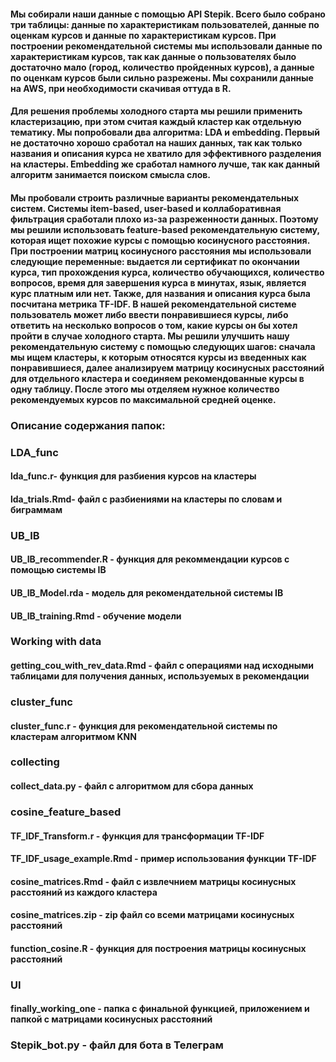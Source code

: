 #### Мы собирали наши данные с помощью API Stepik. Всего было собрано три таблицы: данные по характеристикам пользователей, данные по оценкам курсов и данные по характеристикам курсов. При построении рекомендательной системы мы использовали данные по характеристикам курсов, так как данные о пользователях было достаточно мало (город, количество пройденных курсов), а данные по оценкам курсов были сильно разрежены. Мы сохранили данные на AWS, при необходимости скачивая оттуда в R.

#### Для решения проблемы холодного старта мы решили применить кластеризацию, при этом считая каждый кластер как отдельную тематику. Мы попробовали два алгоритма: LDA и embedding. Первый не достаточно хорошо сработал на наших данных, так как только названия и описания курса не хватило для эффективного разделения на кластеры. Embedding же сработал намного лучше, так как данный алгоритм занимается поиском смысла слов. 

#### Мы пробовали строить различные варианты рекомендательных систем. Системы item-based, user-based и коллаборативная фильтрация сработали плохо из-за разреженности данных. Поэтому мы решили использовать feature-based рекомендательную систему, которая ищет похожие курсы с помощью косинусного расстояния. При построении матриц косинусного расстояния мы использовали следующие переменные: выдается ли сертификат по окончании курса, тип прохождения курса, количество обучающихся, количество вопросов, время для завершения курса в минутах, язык, является курс платным или нет. Также, для названия и описания курса была посчитана метрика TF-IDF. В нашей рекомендательной системе пользователь может либо ввести понравившиеся курсы, либо ответить на несколько вопросов о том, какие курсы он бы хотел пройти в случае холодного старта. Мы решили улучшить нашу рекомендательную систему с помощью следующих шагов: сначала мы ищем кластеры, к которым относятся курсы из введенных как понравившиеся, далее анализируем матрицу косинусных расстояний для отдельного кластера и соединяем рекомендованные курсы в одну таблицу. После этого мы отделяем нужное количество рекомендуемых курсов по максимальной средней оценке.

### Описание содержания папок:

### LDA_func 
#### lda_func.r- функция для разбиения курсов на кластеры 
#### lda_trials.Rmd- файл с разбиениями на кластеры по словам и биграммам
### UB_IB
#### UB_IB_recommender.R - функция для рекоммендации курсов с помощью системы IB
#### UB_IB_Model.rda - модель для рекомендательной системы IB
#### UB_IB_training.Rmd - обучение модели
### Working with data
#### getting_cou_with_rev_data.Rmd - файл с операциями над исходными таблицами для получения данных, используемых в рекомендации
### cluster_func
#### cluster_func.r - функция для рекомендательной системы по кластерам алгоритмом KNN
### collecting
#### collect_data.py - файл с алгоритмом для сбора данных
### cosine_feature_based
#### TF_IDF_Transform.r - функция для трансформации TF-IDF
#### TF_IDF_usage_example.Rmd - пример использования функции TF-IDF
#### cosine_matrices.Rmd - файл с извлечнием матрицы косинусных расстояний из каждого кластера
#### cosine_matrices.zip - zip файл со всеми матрицами косинусных расстояний
#### function_cosine.R - функция для построения матрицы косинусных расстояний
### UI
#### finally_working_one - папка с финальной функцией, приложением и папкой с матрицами косинусных расстояний
### Stepik_bot.py - файл для бота в Телеграм
